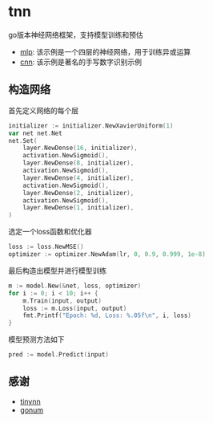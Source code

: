 # tnn

go版本神经网络框架，支持模型训练和预估

- [mlp](example/xor/): 该示例是一个四层的神经网络，用于训练异或运算
- [cnn](example/mnist/): 该示例是著名的手写数字识别示例

## 构造网络

首先定义网络的每个层

```go
initializer := initializer.NewXavierUniform(1)
var net net.Net
net.Set(
    layer.NewDense(16, initializer),
    activation.NewSigmoid(),
    layer.NewDense(8, initializer),
    activation.NewSigmoid(),
    layer.NewDense(4, initializer),
    activation.NewSigmoid(),
    layer.NewDense(2, initializer),
    activation.NewSigmoid(),
    layer.NewDense(1, initializer),
)
```

选定一个loss函数和优化器

```go
loss := loss.NewMSE()
optimizer := optimizer.NewAdam(lr, 0, 0.9, 0.999, 1e-8)
```

最后构造出模型并进行模型训练

```go
m := model.New(&net, loss, optimizer)
for i := 0; i < 10; i++ {
    m.Train(input, output)
    loss := m.Loss(input, output)
    fmt.Printf("Epoch: %d, Loss: %.05f\n", i, loss)
}
```

模型预测方法如下

```go
pred := model.Predict(input)
```

## 感谢

- [tinynn](https://github.com/borgwang/tinynn)
- [gonum](https://github.com/gonum/gonum)